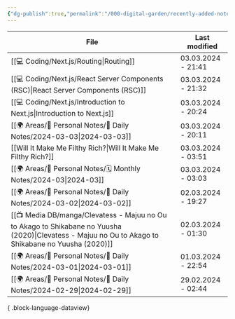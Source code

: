 ```yaml
---
{"dg-publish":true,"permalink":"/000-digital-garden/recently-added-notes/","dgPassFrontmatter":true,"noteIcon":"3","created":"2023-12-14T09:08:44.430+05:30","updated":"2023-12-14T09:12:52.432+05:30"}
---
```


| File                                                                                                                                                    | Last modified      |
| ------------------------------------------------------------------------------------------------------------------------------------------------------- | ------------------ |
| [[💻 Coding/Next.js/Routing\|Routing]]                                                                                                               | 03.03.2024 - 21:41 |
| [[💻 Coding/Next.js/React Server Components (RSC)\|React Server Components (RSC)]]                                                                   | 03.03.2024 - 21:32 |
| [[💻 Coding/Next.js/Introduction to Next.js\|Introduction to Next.js]]                                                                               | 03.03.2024 - 20:24 |
| [[🌍 Areas/📧 Personal Notes/📓 Daily Notes/2024-03-03\|2024-03-03]]                                                                                 | 03.03.2024 - 20:11 |
| [[Will It Make Me Filthy Rich?\|Will It Make Me Filthy Rich?]]                                                                                       | 03.03.2024 - 03:51 |
| [[🌍 Areas/📧 Personal Notes/🗓 Monthly Notes/2024-03\|2024-03]]                                                                                     | 03.03.2024 - 03:03 |
| [[🌍 Areas/📧 Personal Notes/📓 Daily Notes/2024-03-02\|2024-03-02]]                                                                                 | 02.03.2024 - 19:27 |
| [[📺 Media DB/manga/Clevatess - Majuu no Ou to Akago to Shikabane no Yuusha (2020)\|Clevatess - Majuu no Ou to Akago to Shikabane no Yuusha (2020)]] | 02.03.2024 - 01:30 |
| [[🌍 Areas/📧 Personal Notes/📓 Daily Notes/2024-03-01\|2024-03-01]]                                                                                 | 01.03.2024 - 22:54 |
| [[🌍 Areas/📧 Personal Notes/📓 Daily Notes/2024-02-29\|2024-02-29]]                                                                                 | 29.02.2024 - 02:44 |

{ .block-language-dataview}